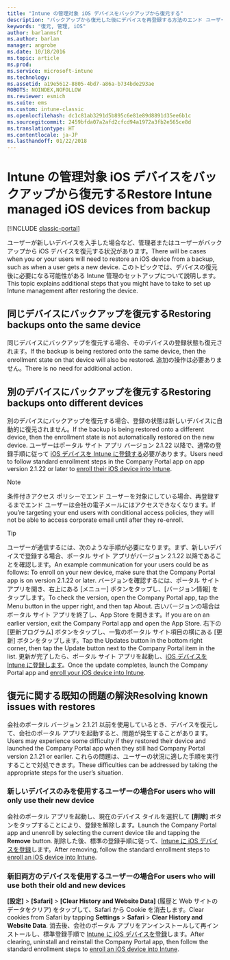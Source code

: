 ```yaml
---
title: "Intune の管理対象 iOS デバイスをバックアップから復元する"
description: "バックアップから復元した後にデバイスを再登録する方法のエンド ユーザー向けガイダンスについて説明します。"
keywords: "復元, 管理, iOS"
author: barlanmsft
ms.author: barlan
manager: angrobe
ms.date: 10/18/2016
ms.topic: article
ms.prod: 
ms.service: microsoft-intune
ms.technology: 
ms.assetid: a19e5612-8805-4bd7-a86a-b734bde293ae
ROBOTS: NOINDEX,NOFOLLOW
ms.reviewer: esmich
ms.suite: ems
ms.custom: intune-classic
ms.openlocfilehash: dc1c81ab3291d5b895c6e81e89d8891d35ee6b1c
ms.sourcegitcommit: 2459bfda07a2afd2cfcd94a1972a3fb2e565ce8d
ms.translationtype: HT
ms.contentlocale: ja-JP
ms.lasthandoff: 01/22/2018
---
```

# <a name="restore-intune-managed-ios-devices-from-backup"></a><span data-ttu-id="1ae4f-104">Intune の管理対象 iOS デバイスをバックアップから復元する</span><span class="sxs-lookup"><span data-stu-id="1ae4f-104">Restore Intune managed iOS devices from backup</span></span>

[!INCLUDE [classic-portal](../includes/classic-portal.md)]

<span data-ttu-id="1ae4f-105">ユーザーが新しいデバイスを入手した場合など、管理者またはユーザーがバックアップから iOS デバイスを復元する状況があります。</span><span class="sxs-lookup"><span data-stu-id="1ae4f-105">There will be cases when you or your users will need to restore an iOS device from a backup, such as when a user gets a new device.</span></span> <span data-ttu-id="1ae4f-106">このトピックでは、デバイスの復元後に必要になる可能性がある Intune 管理のセットアップについて説明します。</span><span class="sxs-lookup"><span data-stu-id="1ae4f-106">This topic explains additional steps that you might have to take to set up Intune management after restoring the device.</span></span>

## <a name="restoring-backups-onto-the-same-device"></a><span data-ttu-id="1ae4f-107">同じデバイスにバックアップを復元する</span><span class="sxs-lookup"><span data-stu-id="1ae4f-107">Restoring backups onto the same device</span></span>

<span data-ttu-id="1ae4f-108">同じデバイスにバックアップを復元する場合、そのデバイスの登録状態も復元されます。</span><span class="sxs-lookup"><span data-stu-id="1ae4f-108">If the backup is being restored onto the same device, then the enrollment state on that device will also be restored.</span></span> <span data-ttu-id="1ae4f-109">追加の操作は必要ありません。</span><span class="sxs-lookup"><span data-stu-id="1ae4f-109">There is no need for additional action.</span></span>

## <a name="restoring-backups-onto-different-devices"></a><span data-ttu-id="1ae4f-110">別のデバイスにバックアップを復元する</span><span class="sxs-lookup"><span data-stu-id="1ae4f-110">Restoring backups onto different devices</span></span>

<span data-ttu-id="1ae4f-111">別のデバイスにバックアップを復元する場合、登録の状態は新しいデバイスに自動的に復元されません。</span><span class="sxs-lookup"><span data-stu-id="1ae4f-111">If the backup is being restored onto a different device, then the enrollment state is not automatically restored on the new device.</span></span> <span data-ttu-id="1ae4f-112">ユーザーはポータル サイト アプリ バージョン 2.1.22 以降で、通常の登録手順に従って [iOS デバイスを Intune に登録する](/intune-user-help/enroll-your-device-in-intune-ios)必要があります。</span><span class="sxs-lookup"><span data-stu-id="1ae4f-112">Users need to follow standard enrollment steps in the Company Portal app on app version 2.1.22 or later to [enroll their iOS device into Intune](/intune-user-help/enroll-your-device-in-intune-ios).</span></span>

> [!NOTE]
> <span data-ttu-id="1ae4f-113">条件付きアクセス ポリシーでエンド ユーザーを対象にしている場合、再登録するまでエンド ユーザーは会社の電子メールにはアクセスできなくなります。</span><span class="sxs-lookup"><span data-stu-id="1ae4f-113">If you’re targeting your end users with conditional access policies, they will not be able to access corporate email until after they re-enroll.</span></span>

> [!TIP]
> <span data-ttu-id="1ae4f-114">ユーザーが通信するには、次のような手順が必要になります。まず、新しいデバイスで登録する場合、ポータル サイト アプリがバージョン 2.1.22 以降であることを確認します。</span><span class="sxs-lookup"><span data-stu-id="1ae4f-114">An example communication for your users could be as follows: To enroll on your new device, make sure that the Company Portal app is on version 2.1.22 or later.</span></span> <span data-ttu-id="1ae4f-115">バージョンを確認するには、ポータル サイト アプリを開き、右上にある [メニュー] ボタンをタップし、[バージョン情報] をタップします。</span><span class="sxs-lookup"><span data-stu-id="1ae4f-115">To check the version, open the Company Portal app, tap the Menu button in the upper right, and then tap About.</span></span> <span data-ttu-id="1ae4f-116">古いバージョンの場合はポータル サイト アプリを終了し、App Store を開きます。</span><span class="sxs-lookup"><span data-stu-id="1ae4f-116">If you are on an earlier version, exit the Company Portal app and open the App Store.</span></span> <span data-ttu-id="1ae4f-117">右下の [更新プログラム] ボタンをタップし、一覧のポータル サイト項目の横にある [更新] ボタンをタップします。</span><span class="sxs-lookup"><span data-stu-id="1ae4f-117">Tap the Updates button in the bottom right corner, then tap the Update button next to the Company Portal item in the list.</span></span> <span data-ttu-id="1ae4f-118">更新が完了したら、ポータル サイト アプリを起動し、[iOS デバイスを Intune に登録します](/intune-user-help/enroll-your-device-in-intune-ios)。</span><span class="sxs-lookup"><span data-stu-id="1ae4f-118">Once the update completes, launch the Company Portal app and [enroll your iOS device into Intune](/intune-user-help/enroll-your-device-in-intune-ios).</span></span>

## <a name="resolving-known-issues-with-restores"></a><span data-ttu-id="1ae4f-119">復元に関する既知の問題の解決</span><span class="sxs-lookup"><span data-stu-id="1ae4f-119">Resolving known issues with restores</span></span>

<span data-ttu-id="1ae4f-120">会社のポータル バージョン 2.1.21 以前を使用しているとき、デバイスを復元して、会社のポータル アプリを起動すると、問題が発生することがあります。</span><span class="sxs-lookup"><span data-stu-id="1ae4f-120">Users may experience some difficulty if they restored their device and launched the Company Portal app when they still had Company Portal version 2.1.21 or earlier.</span></span> <span data-ttu-id="1ae4f-121">これらの問題は、ユーザーの状況に適した手順を実行することで対処できます。</span><span class="sxs-lookup"><span data-stu-id="1ae4f-121">These difficulties can be addressed by taking the appropriate steps for the user’s situation.</span></span>

### <a name="for-users-who-will-only-use-their-new-device"></a><span data-ttu-id="1ae4f-122">新しいデバイスのみを使用するユーザーの場合</span><span class="sxs-lookup"><span data-stu-id="1ae4f-122">For users who will only use their new device</span></span>
<span data-ttu-id="1ae4f-123">会社のポータル アプリを起動し、現在のデバイス タイルを選択して __[削除]__ ボタンをタップすることにより、登録を解除します。</span><span class="sxs-lookup"><span data-stu-id="1ae4f-123">Launch the Company Portal app and unenroll by selecting the current device tile and tapping the __Remove__ button.</span></span> <span data-ttu-id="1ae4f-124">削除した後、標準の登録手順に従って、[Intune に iOS デバイスを登録](/intune-user-help/enroll-your-device-in-intune-ios)します。</span><span class="sxs-lookup"><span data-stu-id="1ae4f-124">After removing, follow the standard enrollment steps to [enroll an iOS device into Intune](/intune-user-help/enroll-your-device-in-intune-ios).</span></span>

### <a name="for-users-who-will-use-both-their-old-and-new-devices"></a><span data-ttu-id="1ae4f-125">新旧両方のデバイスを使用するユーザーの場合</span><span class="sxs-lookup"><span data-stu-id="1ae4f-125">For users who will use both their old and new devices</span></span>
<span data-ttu-id="1ae4f-126">__[設定]__ > __[Safari]__ > __[Clear History and Website Data]__ (履歴と Web サイトのデータをクリア) をタップして、Safari から Cookie を消去します。</span><span class="sxs-lookup"><span data-stu-id="1ae4f-126">Clear cookies from Safari by tapping __Settings__ > __Safari__ > __Clear History and Website Data__.</span></span> <span data-ttu-id="1ae4f-127">消去後、会社のポータル アプリをアンインストールして再インストールし、標準登録手順で [Intune に iOS デバイスを登録](/intune-user-help/enroll-your-device-in-intune-ios)します。</span><span class="sxs-lookup"><span data-stu-id="1ae4f-127">After clearing,  uninstall and reinstall the Company Portal app, then follow the standard enrollment steps to [enroll an iOS device into Intune](/intune-user-help/enroll-your-device-in-intune-ios).</span></span>
